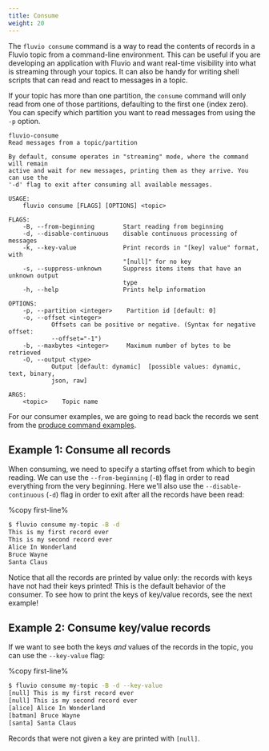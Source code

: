 ```yaml
---
title: Consume
weight: 20
---
```


The `fluvio consume` command is a way to read the contents of records in a Fluvio topic
from a command-line environment. This can be useful if you are developing an application
with Fluvio and want real-time visibility into what is streaming through your topics.
It can also be handy for writing shell scripts that can read and react to messages in a
topic.

If your topic has more than one partition, the `consume` command will only read from one
of those partitions, defaulting to the first one (index zero). You can specify which
partition you want to read messages from using the `-p` option.

```
fluvio-consume
Read messages from a topic/partition

By default, consume operates in "streaming" mode, where the command will remain
active and wait for new messages, printing them as they arrive. You can use the
'-d' flag to exit after consuming all available messages.

USAGE:
    fluvio consume [FLAGS] [OPTIONS] <topic>

FLAGS:
    -B, --from-beginning        Start reading from beginning
    -d, --disable-continuous    disable continuous processing of messages
    -k, --key-value             Print records in "[key] value" format, with
                                "[null]" for no key
    -s, --suppress-unknown      Suppress items items that have an unknown output
                                type
    -h, --help                  Prints help information

OPTIONS:
    -p, --partition <integer>    Partition id [default: 0]
    -o, --offset <integer>
            Offsets can be positive or negative. (Syntax for negative offset:
            --offset="-1")
    -b, --maxbytes <integer>     Maximum number of bytes to be retrieved
    -O, --output <type>
            Output [default: dynamic]  [possible values: dynamic, text, binary,
            json, raw]

ARGS:
    <topic>    Topic name
```

For our consumer examples, we are going to read back the records we sent from the
[produce command examples].

[produce command examples]: /cli/commands/produce

## Example 1: Consume all records

When consuming, we need to specify a starting offset from which to begin reading.
We can use the `--from-beginning` (`-B`) flag in order to read everything from the very
beginning. Here we'll also use the `--disable-continuous` (`-d`) flag in order to exit
after all the records have been read:

%copy first-line%
```bash
$ fluvio consume my-topic -B -d
This is my first record ever
This is my second record ever
Alice In Wonderland
Bruce Wayne
Santa Claus
```

Notice that all the records are printed by value only: the records with keys have not
had their keys printed! This is the default behavior of the consumer. To see how to print
the keys of key/value records, see the next example!

## Example 2: Consume key/value records

If we want to see both the keys _and_ values of the records in the topic, you can use
the `--key-value` flag:

%copy first-line%
```bash
$ fluvio consume my-topic -B -d --key-value
[null] This is my first record ever
[null] This is my second record ever
[alice] Alice In Wonderland
[batman] Bruce Wayne
[santa] Santa Claus
```

Records that were not given a key are printed with `[null]`.